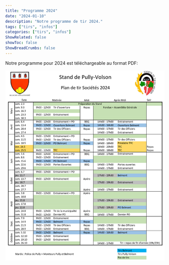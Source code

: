```yaml
---
title: "Programme 2024"
date: "2024-01-10"
description: "Notre programme de tir 2024."
tags: ["tirs", "infos"]
categories: ["tirs", "infos"]
ShowRelated: false
showToc: false
ShowBreadCrumbs: false
---
```


Notre programme pour 2024 est téléchargeable au format PDF:

[![img](/uploads/programme-2024.png)](/uploads/documents/programme-tir-volson-2024.pdf)
